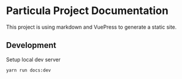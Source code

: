 # Particula Project Documentation

This project is using markdown and VuePress to generate a static site.

## Development

Setup local dev server

```shell
yarn run docs:dev
```
